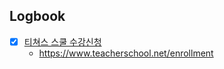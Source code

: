 

## Logbook
- [x] [티쳐스 스쿨 수강신청](things:///show?id=9MbB42EffdoxRA4pBoE78Q)
	- https://www.teacherschool.net/enrollment